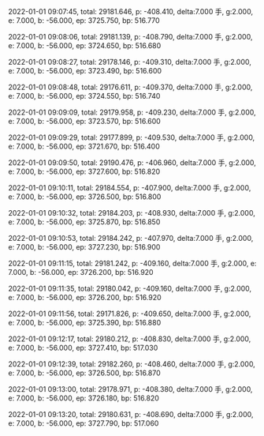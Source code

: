 2022-01-01 09:07:45, total: 29181.646, p: -408.410, delta:7.000 手, g:2.000, e: 7.000, b: -56.000, ep: 3725.750, bp: 516.770

2022-01-01 09:08:06, total: 29181.139, p: -408.790, delta:7.000 手, g:2.000, e: 7.000, b: -56.000, ep: 3724.650, bp: 516.680

2022-01-01 09:08:27, total: 29178.146, p: -409.310, delta:7.000 手, g:2.000, e: 7.000, b: -56.000, ep: 3723.490, bp: 516.600

2022-01-01 09:08:48, total: 29176.611, p: -409.370, delta:7.000 手, g:2.000, e: 7.000, b: -56.000, ep: 3724.550, bp: 516.740

2022-01-01 09:09:09, total: 29179.958, p: -409.230, delta:7.000 手, g:2.000, e: 7.000, b: -56.000, ep: 3723.570, bp: 516.600

2022-01-01 09:09:29, total: 29177.899, p: -409.530, delta:7.000 手, g:2.000, e: 7.000, b: -56.000, ep: 3721.670, bp: 516.400

2022-01-01 09:09:50, total: 29190.476, p: -406.960, delta:7.000 手, g:2.000, e: 7.000, b: -56.000, ep: 3727.600, bp: 516.820

2022-01-01 09:10:11, total: 29184.554, p: -407.900, delta:7.000 手, g:2.000, e: 7.000, b: -56.000, ep: 3726.500, bp: 516.800

2022-01-01 09:10:32, total: 29184.203, p: -408.930, delta:7.000 手, g:2.000, e: 7.000, b: -56.000, ep: 3725.870, bp: 516.850

2022-01-01 09:10:53, total: 29184.242, p: -407.970, delta:7.000 手, g:2.000, e: 7.000, b: -56.000, ep: 3727.230, bp: 516.900

2022-01-01 09:11:15, total: 29181.242, p: -409.160, delta:7.000 手, g:2.000, e: 7.000, b: -56.000, ep: 3726.200, bp: 516.920

2022-01-01 09:11:35, total: 29180.042, p: -409.160, delta:7.000 手, g:2.000, e: 7.000, b: -56.000, ep: 3726.200, bp: 516.920

2022-01-01 09:11:56, total: 29171.826, p: -409.650, delta:7.000 手, g:2.000, e: 7.000, b: -56.000, ep: 3725.390, bp: 516.880

2022-01-01 09:12:17, total: 29180.212, p: -408.830, delta:7.000 手, g:2.000, e: 7.000, b: -56.000, ep: 3727.410, bp: 517.030

2022-01-01 09:12:39, total: 29182.260, p: -408.460, delta:7.000 手, g:2.000, e: 7.000, b: -56.000, ep: 3726.500, bp: 516.870

2022-01-01 09:13:00, total: 29178.971, p: -408.380, delta:7.000 手, g:2.000, e: 7.000, b: -56.000, ep: 3726.180, bp: 516.820

2022-01-01 09:13:20, total: 29180.631, p: -408.690, delta:7.000 手, g:2.000, e: 7.000, b: -56.000, ep: 3727.790, bp: 517.060